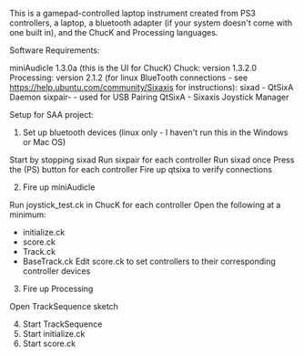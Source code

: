 This is a gamepad-controlled laptop instrument created from PS3 controllers, a laptop, a bluetooth adapter (if your system doesn't come with one built in), and the ChucK and Processing languages.

Software Requirements:

miniAudicle 1.3.0a (this is the UI for ChucK)
Chuck: version 1.3.2.0
Processing: version 2.1.2
(for linux BlueTooth connections - see https://help.ubuntu.com/community/Sixaxis for instructions):
sixad - QtSixA Daemon
sixpair- - used for USB Pairing
QtSixA - Sixaxis Joystick Manager



Setup for SAA project:

1. Set up bluetooth devices (linux only - I haven't run this in the Windows or Mac OS)

Start by stopping sixad
Run sixpair for each controller
Run sixad once
Press the (PS) button for each controller
Fire up qtsixa to verify connections

2. Fire up miniAudicle

Run joystick_test.ck in ChucK for each controller
Open the following at a minimum:
  - initialize.ck
  - score.ck
  - Track.ck
  - BaseTrack.ck
Edit score.ck to set controllers to their corresponding controller devices

3. Fire up Processing

Open TrackSequence sketch

4. Start TrackSequence
5. Start initialize.ck
6. Start score.ck


